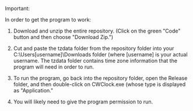 Important:

In order to get the program to work:

1. Download and unzip the entire repository. (Click on the green "Code" button and then choose "Download Zip.")

2. Cut and paste the tzdata folder from the repository folder into your C:\Users\[username]\Downloads folder (where [username] is your actual username. The tzdata folder contains time zone information that the program will need in order to run.

3. To run the program, go back into the repository folder, open the Release folder, and then double-click on CWClock.exe (whose type is displayed as "Application."

4. You will likely need to give the program permission to run.
